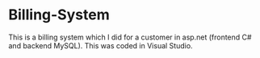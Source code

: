 # Billing-System
This is a billing system which I did for a customer in asp.net (frontend C# and backend MySQL). This was coded in Visual Studio.
